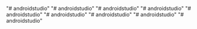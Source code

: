 "# androidstudio" 
"# androidstudio" 
"# androidstudio" 
"# androidstudio" 
"# androidstudio" 
"# androidstudio" 
"# androidstudio" 
"# androidstudio" 
"# androidstudio" 
